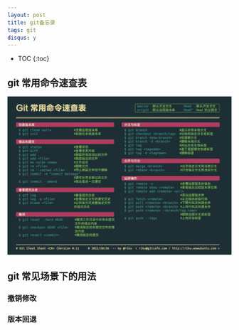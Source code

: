 ```yaml
---
layout: post
title: git备忘录
tags: git
disqus: y
---
```

* TOC
{:toc}

## git 常用命令速查表

![git常用命令速查表](/images/blog/2016/02-14/Git常用命令.jpg)

## git 常见场景下的用法


### 撤销修改

### 版本回退

